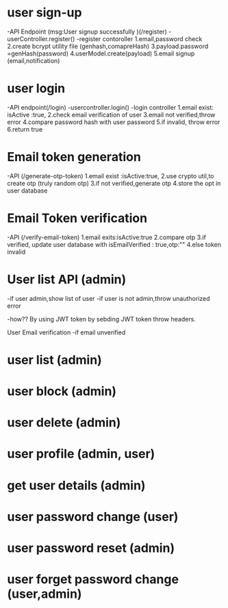 # user sign-up

-API Endpoint (msg:User signup successfully )(/register)
-userController.register()
-register contoroller
1.email,password check
2.create bcrypt utility file (genhash,comapreHash)
3.payload.password =genHash(password)
4.userModel.create(payload)
5.email signup (email,notification)

# user login

-API endpoint(/login)
-usercontroller.login()
-login controller
1.email exist: isActive :true,
2.check email verification of user
3.email not verified,throw error
4.compare password hash with user password
5.if invalid, throw error
6.return true

# Email token generation

-API (/generate-otp-token)
1.email exist :isActive:true,
2.use crypto util,to create otp (truly random otp)
3.if not verified,generate otp
4.store the opt in user database

# Email Token verification

-API (/verify-email-token)
1.email exits:isActive:true
2.compare otp
3.if verified, update user database with isEmailVerified : true,otp:""
4.else token invalid

# User list API (admin)

-if user admin,show list of user
-if user is not admin,throw unauthorized error

-how?? By using JWT token by sebding JWT token throw headers.

User Email verification
-if email unverified

# user list (admin)

# user block (admin)

# user delete (admin)

# user profile (admin, user)

# get user details (admin)

# user password change (user)

# user password reset (admin)

# user forget password change (user,admin)

#
